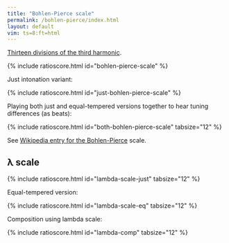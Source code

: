 ```yaml
---
title: "Bohlen-Pierce scale"
permalink: /bohlen-pierce/index.html
layout: default
vim: ts=8:ft=html
---
```


<a href="/equal-temperament/?o=3&d=13&t=120&r=C4&i=71">Thirteen divisions of the third harmonic</a>.

{% include ratioscore.html id="bohlen-pierce-scale" %}
<script type="application/x-ratioscore" id="bohlen-pierce-scale">
!!!OTL: Equal-tempered Bohlen-Pierce scale
**dtime	**ratio
*MM144	*Iclars
*	*ref:C3
1	3^(0/13)
1	3^(1/13)
1	3^(2/13)
1	3^(3/13)
1	3^(4/13)
1	3^(5/13)
1	3^(6/13)
1	3^(7/13)
1	3^(8/13)
1	3^(9/13)
1	3^(10/13)
1	3^(11/13)
1	3^(12/13)
2	3^(13/13)
*-	*-
</script>

Just intonation variant:

{% include ratioscore.html id="just-bohlen-pierce-scale" %}
<script type="application/x-ratioscore" id="just-bohlen-pierce-scale">
!!!OTL: Just Bohlen-Pierce scale
**dtime	**ratio
*MM144	*Iclars
*	*ref:C3
1	1
1	27/25
1	25/21
1	9/7
1	7/5
1	75/49
1	5/3
1	9/5
1	49/25
1	15/7
1	7/3
1	63/25
1	25/9
2	3/1
*-	*-
</script>

Playing both just and equal-tempered versions together to hear
tuning differences (as beats):

{% include ratioscore.html id="both-bohlen-pierce-scale" tabsize="12" %}
<script type="application/x-ratioscore" id="both-bohlen-pierce-scale">
!!!OTL: Bohlen-Pierce scales (just and equal-tempered)
**dtime	**ratio	**ratio	**difference
*	*Iclars	*Iclars	*
*	*ref:C3	*ref:C3	*
1	1	3^(0/13)	0.00c
1	27/25	3^(1/13)	13.06c
1	25/21	3^(2/13)	-9.24c
1	9/7	3^(3/13)	3.83c
1	7/5	3^(4/13)	2.71c
1	75/49	3^(5/13)	-5.41c
1	5/3	3^(6/13)	-6.53c
1	9/5	3^(7/13)	6.53c
1	49/25	3^(8/13)	5.42c
1	15/7	3^(9/13)	-2.70c
1	7/3	3^(10/13)	-3.82c
1	63/25	3^(11/13)	9.24c
1	25/9	3^(12/13)	-13.06c
2	3/1	3^(13/13)	0.00c
*-	*-	*-	*-

</script>

See <a target="_blank" href="https://en.wikipedia.org/wiki/Bohlen%E2%80%93Pierce_scale">Wikipedia entry for the Bohlen-Pierce</a> scale.






<h2> &lambda; scale </h2>


{% include ratioscore.html id="lambda-scale-just" tabsize="12" %}
<script type="application/x-ratioscore" id="lambda-scale-just">
!!!OTL: &lambda; scale
**dtime	**ratio
*MM144	*Iclars
*	*ref:C3
1	C
1	D
1	E
1	F
1	G
1	H
1	J
1	A
1	B
1	C*3
*-	*-
!!!RDF**ratio: C = 1:1
!!!RDF**ratio: D = 25:21
!!!RDF**ratio: E = 9:7
!!!RDF**ratio: F = 7:5
!!!RDF**ratio: G = 5:3
!!!RDF**ratio: H = 9:5
!!!RDF**ratio: J = 15:7
!!!RDF**ratio: A = 7:3
!!!RDF**ratio: B = 25:9
</script>

Equal-tempered version:

{% include ratioscore.html id="lambda-scale-eq" tabsize="12" %}
<script type="application/x-ratioscore" id="lambda-scale-eq">
!!!OTL: &lambda; scale (equal temperament)
**dtime	**ratio
*MM144	*Iclars
*	*ref:C3
1	C
1	D
1	E
1	F
1	G
1	H
1	J
1	A
1	B
1	C*3
*-	*-
!!!RDF**ratio: C = 0c
!!!RDF**ratio: D = 301.85c
!!!RDF**ratio: E = 435.08c
!!!RDF**ratio: F = 582.51c
!!!RDF**ratio: G = 884.36c
!!!RDF**ratio: H = 1017.60c
!!!RDF**ratio: J = 1319.44c
!!!RDF**ratio: A = 1466.87c
!!!RDF**ratio: B = 1768.72c
</script>


Composition using lambda scale:

{% include ratioscore.html id="lambda-comp" tabsize="12" %}
<script type="application/x-ratioscore" id="lambda-comp">
!!!OTL: ໃບຂາວ
!!!COM: Sapp, Craig Stuart
!!!ODT: 2021/05/02
**dtime	**ratio	**ratio	**ratio
*MM144	*I#14	*Ixylo	*I#70
*	*ref:C3	*ref:C3	*ref:C3
*	*	*	*vel:50
1	C	.	.
1	.	E	.
1	.	.	G*3
1	.	.	.
1	0	0	.
1	.	.	H*3
1	.	.	J*3
1	.	.	H*3
1	C	J	G*3
1	.	.	0
1	.	A	.
1	B/3	B	.
1	A/3	C*3	.
1	0	.	.
1	.	.	E*3
1	.	.	F*3
1	.	.	E*3
1	.	.	D*3
1	G/3	B/3	.
1	.	.	.
1	.	.	F*3
1	A/3	C	E*3
1	.	.	.
1	.	.	.
1	A/3	C	E*3
1	A/3	C	E*3
1	.	.	.
1	A/3	F	A*3
1	.	.	.
1	C	F	B*3
1	.	.	.
1	C	E	A*3
1	.	.	.
1	C	E	G*3
1	.	.	.
1	0	0	.
1	.	.	H*3
1	.	.	J*3
1	.	.	H*3
1	.	B/3	G*3
1	.	C	F*3
1	.	B/3	.
1	.	A/3	E*3
1	.	J/3	.
1	.	.	.
1	F	.	F*3
1	G	.	.
1	F	.	G*3
1	E	.	.
1	D	F	.
1	C	G	H*3
1	A/3	F	.
1	B/3	E	.
1	A/3	D	J*3
1	D	E	.
1	E	F	A*3
1	D	G	.
1	F	A	B*3
1	.	.	.
4	E	G	C*9
*-	*-	*-	*-
!!!RDF**ratio: C = 1:1
!!!RDF**ratio: D = 25:21
!!!RDF**ratio: E = 9:7
!!!RDF**ratio: F = 7:5
!!!RDF**ratio: G = 5:3
!!!RDF**ratio: H = 9:5
!!!RDF**ratio: J = 15:7
!!!RDF**ratio: A = 7:3
!!!RDF**ratio: B = 25:9
</script>


